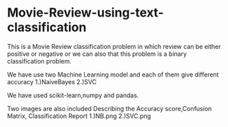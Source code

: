 # Movie-Review-using-text-classification

This is a Movie Review classification problem in which review can be either positive or negative or we can also that this problem is a binary classification problem.

We have use two Machine Learning model and each of them give different accuracy
1.)NaiveBayes
2.)SVC


We have used scikit-learn,numpy and pandas.

Two images are also included Describing the Accuracy score,Confusion Matrix, Classification Report
1.)NB.png
2.)SVC.png
